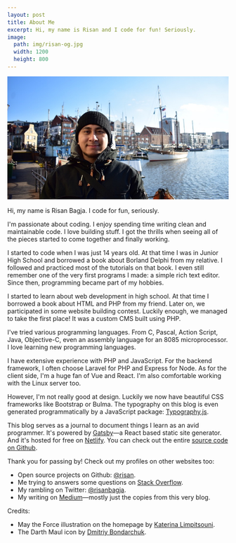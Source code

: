 ```yaml
---
layout: post
title: About Me
excerpt: Hi, my name is Risan and I code for fun! Seriously.
image:
  path: img/risan-og.jpg
  width: 1200
  height: 800
---
```

![Hi, my name is Risan!](img/risan.jpg)

Hi, my name is Risan Bagja. I code for fun, seriously.

I'm passionate about coding. I enjoy spending time writing clean and maintainable code. I love building stuff. I got the thrills when seeing all of the pieces started to come together and finally working.

I started to code when I was just 14 years old. At that time I was in Junior High School and borrowed a book about Borland Delphi from my relative. I followed and practiced most of the tutorials on that book. I even still remember one of the very first programs I made: a simple rich text editor. Since then, programming became part of my hobbies.

I started to learn about web development in high school. At that time I borrowed a book about HTML and PHP from my friend. Later on, we participated in some website building contest. Luckily enough, we managed to take the first place! It was a custom CMS built using PHP.

I've tried various programming languages. From C, Pascal, Action Script, Java, Objective-C, even an assembly language for an 8085 microprocessor. I love learning new programming languages.

I have extensive experience with PHP and JavaScript. For the backend framework, I often choose Laravel for PHP and Express for Node. As for the client side, I'm a huge fan of Vue and React. I'm also comfortable working with the Linux server too.

However, I'm not really good at design. Luckily we now have beautiful CSS frameworks like Bootstrap or Bulma. The typography on this blog is even generated programmatically by a JavaScript package: [Typography.js](http://kyleamathews.github.io/typography.js/).

This blog serves as a journal to document things I learn as an avid programmer. It's powered by [Gatsby](https://www.gatsbyjs.org)—a React based static site generator. And it's hosted for free on [Netlify](https://netlify.com). You can check out the entire [source code on Github](https://github.com/risan/risan.github.io).

Thank you for passing by! Check out my profiles on other websites too:

* Open source projects on Github: [@risan](https://github.com/risan).
* Me trying to answers some questions on [Stack Overflow](https://stackoverflow.com/users/5138222).
* My rambling on Twitter: [@risanbagja](https://twitter.com/risanbagja).
* My writing on [Medium](https://medium.com/risan)—mostly just the copies from this very blog.

Credits:

* May the Force illustration on the homepage by [Katerina Limpitsouni](https://undraw.co/illustrations).
* The Darth Maul icon by [Dmitriy Bondarchuk](https://iconscout.com/contributors/dmitriy-bondarchuk).
